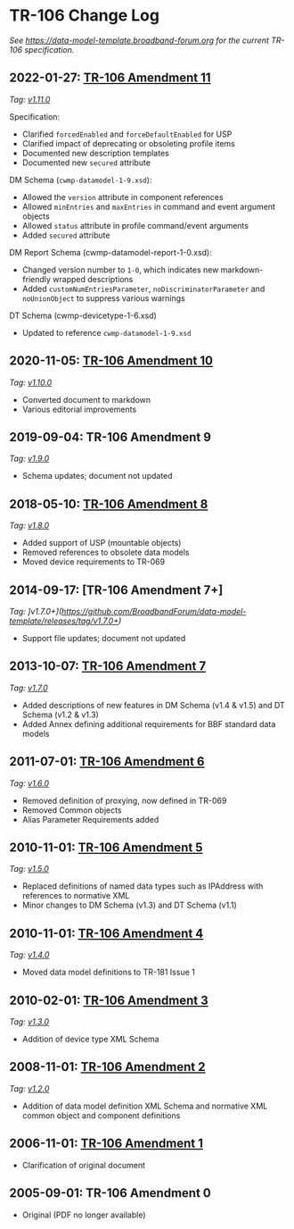 # TR-106 Change Log

*See <https://data-model-template.broadband-forum.org> for the current TR-106 specification.*

## 2022-01-27: [TR-106 Amendment 11](https://www.broadband-forum.org/download/TR-106_Amendment-11.pdf)

*Tag: [v1.11.0](https://github.com/BroadbandForum/data-model-template/releases/tag/v1.11.0)*

Specification:
* Clarified `forcedEnabled` and `forceDefaultEnabled` for USP
* Clarified impact of deprecating or obsoleting profile items
* Documented new description templates
* Documented new `secured` attribute

DM Schema (`cwmp-datamodel-1-9.xsd`):
* Allowed the `version` attribute in component references
* Allowed `minEntries` and `maxEntries` in command and event argument objects
* Allowed `status` attribute in profile command/event arguments
* Added `secured` attribute

DM Report Schema (cwmp-datamodel-report-1-0.xsd):
* Changed version number to `1-0`, which indicates new markdown-friendly
  wrapped descriptions
* Added `customNumEntriesParameter`, `noDiscriminatorParameter` and
  `noUnionObject` to suppress various warnings

DT Schema (cwmp-devicetype-1-6.xsd)
* Updated to reference `cwmp-datamodel-1-9.xsd`

## 2020-11-05: [TR-106 Amendment 10](https://www.broadband-forum.org/download/TR-106_Amendment-10.pdf)

*Tag: [v1.10.0](https://github.com/BroadbandForum/data-model-template/releases/tag/v1.10.0)*

* Converted document to markdown
* Various editorial improvements

## 2019-09-04: TR-106 Amendment 9

*Tag: [v1.9.0](https://github.com/BroadbandForum/data-model-template/releases/tag/v1.9.0)*

* Schema updates; document not updated

## 2018-05-10: [TR-106 Amendment 8](https://www.broadband-forum.org/download/TR-106_Amendment-8.pdf)

*Tag: [v1.8.0](https://github.com/BroadbandForum/data-model-template/releases/tag/v1.8.0)*

* Added support of USP (mountable objects)
* Removed references to obsolete data models
* Moved device requirements to TR-069

## 2014-09-17: [TR-106 Amendment 7+]

*Tag: ]v1.7.0+](https://github.com/BroadbandForum/data-model-template/releases/tag/v1.7.0+)*

* Support file updates; document not updated

## 2013-10-07: [TR-106 Amendment 7](https://www.broadband-forum.org/download/TR-106_Amendment-7.pdf)

*Tag: [v1.7.0](https://github.com/BroadbandForum/data-model-template/releases/tag/v1.7.0)*

* Added descriptions of new features in DM Schema (v1.4 & v1.5) and DT Schema (v1.2 & v1.3)
* Added Annex defining additional requirements for BBF standard data models

## 2011-07-01: [TR-106 Amendment 6](https://www.broadband-forum.org/download/TR-106_Amendment-6.pdf)

*Tag: [v1.6.0](https://github.com/BroadbandForum/data-model-template/releases/tag/v1.6.0)*

* Removed definition of proxying, now defined in TR-069
* Removed Common objects
* Alias Parameter Requirements added

## 2010-11-01: [TR-106 Amendment 5](https://www.broadband-forum.org/download/TR-106_Amendment-5.pdf)

*Tag: [v1.5.0](https://github.com/BroadbandForum/data-model-template/releases/tag/v1.5.0)*

* Replaced definitions of named data types such as IPAddress with references to normative XML
* Minor changes to DM Schema (v1.3) and DT Schema (v1.1)

## 2010-11-01: [TR-106 Amendment 4](https://www.broadband-forum.org/download/TR-106_Amendment-4.pdf)

*Tag: [v1.4.0](https://github.com/BroadbandForum/data-model-template/releases/tag/v1.4.0)*

* Moved data model definitions to TR-181 Issue 1

## 2010-02-01: [TR-106 Amendment 3](https://www.broadband-forum.org/download/TR-106_Amendment-3.pdf)

*Tag: [v1.3.0](https://github.com/BroadbandForum/data-model-template/releases/tag/v1.3.0)*

* Addition of device type XML Schema

## 2008-11-01: [TR-106 Amendment 2](https://www.broadband-forum.org/download/TR-106_Amendment-2.pdf)

*Tag: [v1.2.0](https://github.com/BroadbandForum/data-model-template/releases/tag/v1.2.0)*

* Addition of data model definition XML Schema and normative XML common object and component definitions

## 2006-11-01: [TR-106 Amendment 1](https://www.broadband-forum.org/download/TR-106_Amendment-1.pdf)

* Clarification of original document

## 2005-09-01: TR-106 Amendment 0

* Original (PDF no longer available)
